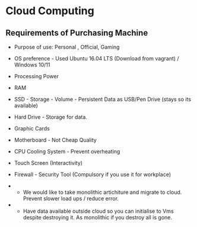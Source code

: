# Cloud Computing
 
## Requirements of Purchasing Machine
- Purpose of use: Personal , Official, Gaming 
- OS preference - Used Ubuntu 16.04 LTS (Download from vagrant) / Windows 10/11
- Processing Power 
- RAM
- SSD - Storage - Volume - Persistent Data as USB/Pen Drive (stays so its available)
- Hard Drive - Storage for data. 
- Graphic Cards
- Motherboard - Not Cheap Quality
- CPU Cooling System - Prevent overheating
- Touch Screen (Interactivity)
- Firewall - Security Tool (Compulsory if you use it for workplace)
  
- * We would like to take monolithic artichiture and migrate to cloud. Prevent slower load ups / reduce error. 
- * Have data available outside cloud so you can initialise to Vms despite destroying it. As monolithic if you destroy all is gone. 